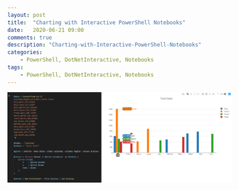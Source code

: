 ```yaml
---
layout: post
title:  "Charting with Interactive PowerShell Notebooks"
date:   2020-06-21 09:00
comments: true
description: "Charting-with-Interactive-PowerShell-Notebooks"
categories:
    - PowerShell, DotNetInteractive, Notebooks
tags:
    - PowerShell, DotNetInteractive, Notebooks
---
```



![image](/images/posts/notebooks/PivotPlotly.png)